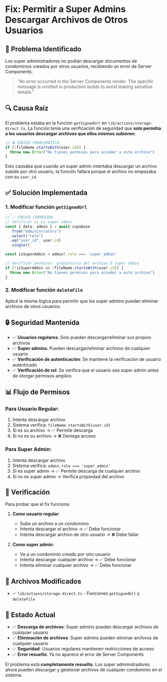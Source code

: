 # Fix: Permitir a Super Admins Descargar Archivos de Otros Usuarios

## 🚨 Problema Identificado

Los super administradores no podían descargar documentos de condominios creados por otros usuarios, recibiendo un error de Server Components:

> "An error occurred in the Server Components render. The specific message is omitted in production builds to avoid leaking sensitive details."

## 🔍 Causa Raíz

El problema estaba en la función `getSignedUrl` en `lib/actions/storage-direct.ts`. La función tenía una verificación de seguridad que **solo permitía a los usuarios descargar archivos que ellos mismos subieron**:

```typescript
// ❌ CÓDIGO PROBLEMÁTICO
if (!fileName.startsWith(user.id)) {
  throw new Error("No tienes permisos para acceder a este archivo")
}
```

Esto causaba que cuando un super admin intentaba descargar un archivo subido por otro usuario, la función fallara porque el archivo no empezaba con su `user_id`.

## ✅ Solución Implementada

### 1. **Modificar función `getSignedUrl`**

```typescript
// ✅ CÓDIGO CORREGIDO
// Verificar si es super admin
const { data: admin } = await supabase
  .from("administrators")
  .select("role")
  .eq("user_id", user.id)
  .single()

const isSuperAdmin = admin?.role === 'super_admin'

// Verificar permisos: propietario del archivo O super admin
if (!isSuperAdmin && !fileName.startsWith(user.id)) {
  throw new Error("No tienes permisos para acceder a este archivo")
}
```

### 2. **Modificar función `deleteFile`**

Aplicé la misma lógica para permitir que los super admins puedan eliminar archivos de otros usuarios.

## 🔒 Seguridad Mantenida

- ✅ **Usuarios regulares**: Solo pueden descargar/eliminar sus propios archivos
- ✅ **Super admins**: Pueden descargar/eliminar archivos de cualquier usuario
- ✅ **Verificación de autenticación**: Se mantiene la verificación de usuario autenticado
- ✅ **Verificación de rol**: Se verifica que el usuario sea super admin antes de otorgar permisos amplios

## 📊 Flujo de Permisos

### Para Usuario Regular:
1. Intenta descargar archivo
2. Sistema verifica: `fileName.startsWith(user.id)`
3. Si es su archivo → ✅ Permite descarga
4. Si no es su archivo → ❌ Deniega acceso

### Para Super Admin:
1. Intenta descargar archivo
2. Sistema verifica: `admin.role === 'super_admin'`
3. Si es super admin → ✅ Permite descarga de cualquier archivo
4. Si no es super admin → Verifica propiedad del archivo

## 🧪 Verificación

Para probar que el fix funciona:

1. **Como usuario regular**:
   - Sube un archivo a un condominio
   - Intenta descargar el archivo → ✅ Debe funcionar
   - Intenta descargar archivo de otro usuario → ❌ Debe fallar

2. **Como super admin**:
   - Ve a un condominio creado por otro usuario
   - Intenta descargar cualquier archivo → ✅ Debe funcionar
   - Intenta eliminar cualquier archivo → ✅ Debe funcionar

## 📁 Archivos Modificados

- ✅ `lib/actions/storage-direct.ts` - Funciones `getSignedUrl` y `deleteFile`

## 🚀 Estado Actual

- ✅ **Descarga de archivos**: Super admins pueden descargar archivos de cualquier usuario
- ✅ **Eliminación de archivos**: Super admins pueden eliminar archivos de cualquier usuario
- ✅ **Seguridad**: Usuarios regulares mantienen restricciones de acceso
- ✅ **Error resuelto**: Ya no aparece el error de Server Components

El problema está **completamente resuelto**. Los super administradores ahora pueden descargar y gestionar archivos de cualquier condominio en el sistema.
